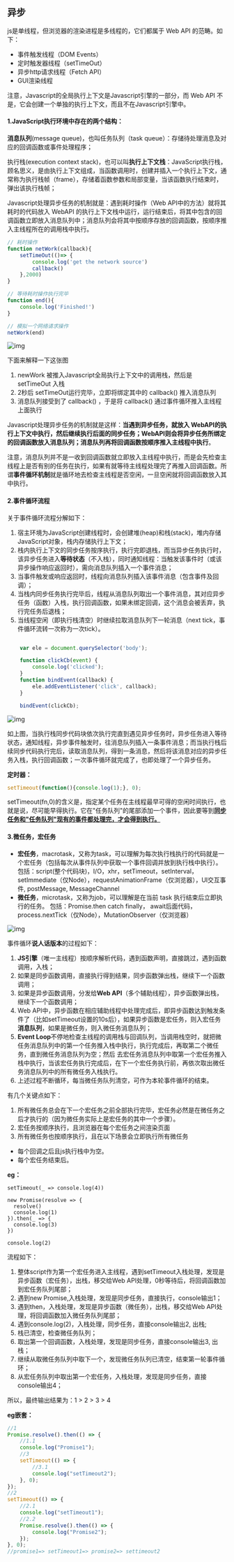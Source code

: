 ##  异步

js是单线程，但浏览器的渲染进程是多线程的，它们都属于 Web API 的范畴。如下：

- 事件触发线程（DOM Events）
- 定时触发器线程（setTimeOut）
- 异步http请求线程（Fetch API）
- GUI渲染线程



注意，Javascript的全局执行上下文是Javascript引擎的一部分，而 Web API 不是，它会创建一个单独的执行上下文，而且不在Javascript引擎中。



#### 1.JavaScript**执行环境**中存在的两个结构：

**消息队列**(message queue)，也叫任务队列（task queue）：存储待处理消息及对应的回调函数或事件处理程序；

执行栈(execution context stack)，也可以叫**执行上下文栈**：JavaScript执行栈，顾名思义，是由执行上下文组成，当函数调用时，创建并插入一个执行上下文，通常称为执行栈帧（frame），存储着函数参数和局部变量，当该函数执行结束时，弹出该执行栈帧；



Javascript处理异步任务的机制就是：遇到耗时操作（Web API中的方法）就将其耗时的代码放入 WebAPI 的执行上下文栈中运行，运行结束后，将其中包含的回调函数立即放入消息队列中；消息队列会将其中按顺序存放的回调函数，按顺序推入主线程所在的调用栈中执行。

```js
// 耗时操作
function netWork(callback){
	setTimeOut(()=> {
		console.log('get the network source')
		callback()
	},2000)
}

// 等待耗时操作执行完毕
function end(){
	console.log('Finished!')
}

// 模拟一个网络请求操作
netWork(end)

```

![img](1.异步.assets/64bf112c58364f82a7971e8c954eac04_tplv-k3u1fbpfcp-zoom-in-crop-mark_1304_0_0_0.awebp)

下面来解释一下这张图

1. newWork 被推入Javascript全局执行上下文中的调用栈，然后是 setTimeOut 入栈
2. 2秒后 setTimeOut运行完毕，立即将绑定其中的 callback() 推入消息队列
3. 消息队列接受到了 callback() ，于是将 callback() 通过事件循环推入主线程上面执行



Javascript处理异步任务的机制就是这样：**当遇到异步任务，就放入 WebAPI的执行上下文中执行，然后继续执行后面的同步任务；WebAPI则会将异步任务所绑定的回调函数放入消息队列；消息队列再将回调函数按顺序推入主线程中执行**。

注意，消息队列并不是一收到回调函数就立即放入主线程中执行，而是会先检查主线程上是否有别的任务在执行，如果有就等待主线程处理完了再推入回调函数。所谓**事件循环机制**就是循环地去检查主线程是否空闲，一旦空闲就将回调函数放入其中执行。



#### 2.事件循环流程

关于事件循环流程分解如下：

1. 宿主环境为JavaScript创建线程时，会创建堆(heap)和栈(stack)，堆内存储JavaScript对象，栈内存储执行上下文；
2. 栈内执行上下文的同步任务按序执行，执行完即退栈，而当异步任务执行时，该异步任务进入**等待状态**（不入栈），同时通知线程：当触发该事件时（或该异步操作响应返回时），需向消息队列插入一个事件消息；
3. 当事件触发或响应返回时，线程向消息队列插入该事件消息（包含事件及回调）；
4. 当栈内同步任务执行完毕后，线程从消息队列取出一个事件消息，其对应异步任务（函数）入栈，执行回调函数，如果未绑定回调，这个消息会被丢弃，执行完任务后退栈；
5. 当线程空闲（即执行栈清空）时继续拉取消息队列下一轮消息（next tick，事件循环流转一次称为一次tick）。



```js

    var ele = document.querySelector('body');

    function clickCb(event) {
        console.log('clicked');
    }
    function bindEvent(callback) {
        ele.addEventListener('click', callback);
    }    

    bindEvent(clickCb);

```

![img](1.异步.assets/53c76a804a34388cdd306c4342ed5013_tplv-t2oaga2asx-zoom-in-crop-mark_1304_0_0_0.awebp)

如上图，当执行栈同步代码块依次执行完直到遇见异步任务时，异步任务进入等待状态，通知线程，异步事件触发时，往消息队列插入一条事件消息；而当执行栈后续同步代码执行完后，读取消息队列，得到一条消息，然后将该消息对应的异步任务入栈，执行回调函数；一次事件循环就完成了，也即处理了一个异步任务。



**定时器：**

```js
setTimeout(function(){console.log(1);}, 0);
```

setTimeout(fn,0)的含义是，指定某个任务在主线程最早可得的空闲时间执行，也就是说，尽可能早得执行。它在"任务队列"的尾部添加一个事件，因此要等到<u>**同步任务和"任务队列"现有的事件都处理完，才会得到执行。**</u>



#### 3.微任务，宏任务

- **宏任务**，macrotask，又称为task，可以理解为每次执行栈执行的代码就是一个宏任务（包括每次从事件队列中获取一个事件回调并放到执行栈中执行）。
  包括：script(整个代码块)，I/O，xhr，setTimeout，setInterval，setImmediate（仅Node），requestAnimationFrame（仅浏览器），UI交互事件, postMessage, MessageChannel
- **微任务**，microtask，又称为job，可以理解是在当前 task 执行结束后立即执行的任务。
  包括：Promise.then catch finally， await后面代码，process.nextTick（仅Node），MutationObserver（仅浏览器）

![img](1.异步.assets/v2-ed1aaa38f1760831374b32eebc446542_720w-1649687858033.jpg)

事件循环**说人话版本**的过程如下：

1. **JS引擎**（唯一主线程）按顺序解析代码，遇到函数声明，直接跳过，遇到函数调用，入栈；
2. 如果是同步函数调用，直接执行得到结果，同步函数弹出栈，继续下一个函数调用；
3. 如果是异步函数调用，分发给**Web API**（多个辅助线程），异步函数弹出栈，继续下一个函数调用；
4. Web API中，异步函数在相应辅助线程中处理完成后，即异步函数达到触发条件了（比如setTimeout设置的10s后），如果异步函数是宏任务，则入宏任务**消息队列**，如果是微任务，则入微任务消息队列；
5. **Event Loop**不停地检查主线程的调用栈与回调队列，当调用栈空时，就把微任务消息队列中的第一个任务推入栈中执行，执行完成后，再取第二个微任务，直到微任务消息队列为空；然后
   去宏任务消息队列中取第一个宏任务推入栈中执行，当该宏任务执行完成后，在下一个宏任务执行前，再依次取出微任务消息队列中的所有微任务入栈执行。
6. 上述过程不断循环，每当微任务队列清空，可作为本轮事件循环的结束。



有几个关键点如下：

1. 所有微任务总会在下一个宏任务之前全部执行完毕，宏任务必然是在微任务之后才执行的（因为微任务实际上是宏任务的其中一个步骤）。
2. 宏任务按顺序执行，且浏览器在每个宏任务之间渲染页面
3. 所有微任务也按顺序执行，且在以下场景会立即执行所有微任务

- 每个回调之后且js执行栈中为空。
- 每个宏任务结束后。



**eg：**

```text
setTimeout(_ => console.log(4))

new Promise(resolve => {
  resolve()
  console.log(1)
}).then(_ => {
  console.log(3)
})

console.log(2)
```

流程如下：

1. 整体script作为第一个宏任务进入主线程，遇到setTimeout入栈处理，发现是异步函数（宏任务），出栈，移交给Web API处理，0秒等待后，将回调函数加到宏任务队列尾部；
2. 遇到new Promise,入栈处理，发现是同步任务，直接执行，console输出1；
3. 遇到then，入栈处理，发现是异步函数（微任务），出栈，移交给Web API处理，将回调函数加入微任务队列尾部；
4. 遇到console.log(2)，入栈处理，同步任务，直接console输出2, 出栈;
5. 栈已清空，检查微任务队列；
6. 取出第一个回调函数，入栈处理，发现是同步任务，直接console输出3, 出栈；
7. 继续从取微任务队列中取下一个，发现微任务队列已清空，结束第一轮事件循环；
8. 从宏任务队列中取出第一个宏任务，入栈处理，发现是同步任务，直接console输出4；

所以，最终输出结果为：1 > 2 > 3 > 4

**eg嵌套：**

```js
//1
Promise.resolve().then(() => {
    //1.1
    console.log("Promise1");
    //3
    setTimeout(() => {
        //3.1
        console.log("setTimeout2");
    }, 0);
});
//2
setTimeout(() => {
    //2.1
    console.log("setTimeout1");
    //2.2
    Promise.resolve().then(() => {
        console.log("Promise2");
    });
}, 0);
//promise1=> setTimeout1=> promise2=> settimeout2

```

